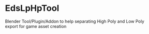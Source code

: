 # EdsLpHpTool
 Blender Tool/Plugin/Addon to help separating High Poly and Low Poly export for game asset creation
